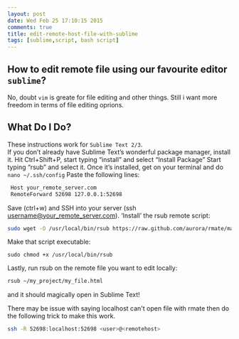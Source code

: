 ```yaml
---
layout: post
date: Wed Feb 25 17:10:15 2015
comments: true
title: edit-remote-host-file-with-sublime
tags: [sublime,script, bash script]
---
```

## How to edit remote file using our favourite editor `sublime`?

No, doubt `vim` is greate for file editing and other things. Still i want more freedom in terms of file editing oprions.

What Do I Do?
---
These instructions work for `Sublime Text 2/3`.  
If you don’t already have Sublime Text’s wonderful package manager, install it.
Hit Ctrl+Shift+P, start typing “install” and select “Install Package”
Start typing “rsub” and select it.
Once it’s installed, get on your terminal and do
`nano ~/.ssh/config`
Paste the following lines:

```bash
 Host your_remote_server.com
 RemoteForward 52698 127.0.0.1:52698
```    
Save (ctrl+w) and SSH into your server (ssh username@your_remote_server.com).
‘Install’ the rsub remote script:

```bash
sudo wget -O /usr/local/bin/rsub https://raw.github.com/aurora/rmate/master/rmate
```
Make that script executable:

`sudo chmod +x /usr/local/bin/rsub`

Lastly, run rsub on the remote file you want to edit locally:

```bash
rsub ~/my_project/my_file.html
```
and it should magically open in Sublime Text!

There may be issue with saying localhost can't open file with rmate then do the following trick to make this work.

```bash
ssh -R 52698:localhost:52698 <user>@<remotehost>
```